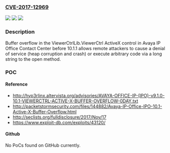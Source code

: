 ### [CVE-2017-12969](https://cve.mitre.org/cgi-bin/cvename.cgi?name=CVE-2017-12969)
![](https://img.shields.io/static/v1?label=Product&message=n%2Fa&color=blue)
![](https://img.shields.io/static/v1?label=Version&message=n%2Fa&color=blue)
![](https://img.shields.io/static/v1?label=Vulnerability&message=n%2Fa&color=brighgreen)

### Description

Buffer overflow in the ViewerCtrlLib.ViewerCtrl ActiveX control in Avaya IP Office Contact Center before 10.1.1 allows remote attackers to cause a denial of service (heap corruption and crash) or execute arbitrary code via a long string to the open method.

### POC

#### Reference
- http://hyp3rlinx.altervista.org/advisories/AVAYA-OFFICE-IP-(IPO)-v9.1.0-10.1-VIEWERCTRL-ACTIVE-X-BUFFER-OVERFLOW-0DAY.txt
- http://packetstormsecurity.com/files/144882/Avaya-IP-Office-IPO-10.1-Active-X-Buffer-Overflow.html
- http://seclists.org/fulldisclosure/2017/Nov/17
- https://www.exploit-db.com/exploits/43120/

#### Github
No PoCs found on GitHub currently.

